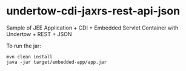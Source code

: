 # undertow-cdi-jaxrs-rest-api-json
Sample of JEE Application + CDI + Embedded Servlet Container with Undertow + REST + JSON

  To run the jar:
  
    mvn clean install
    java -jar target/embedded-app/app.jar
